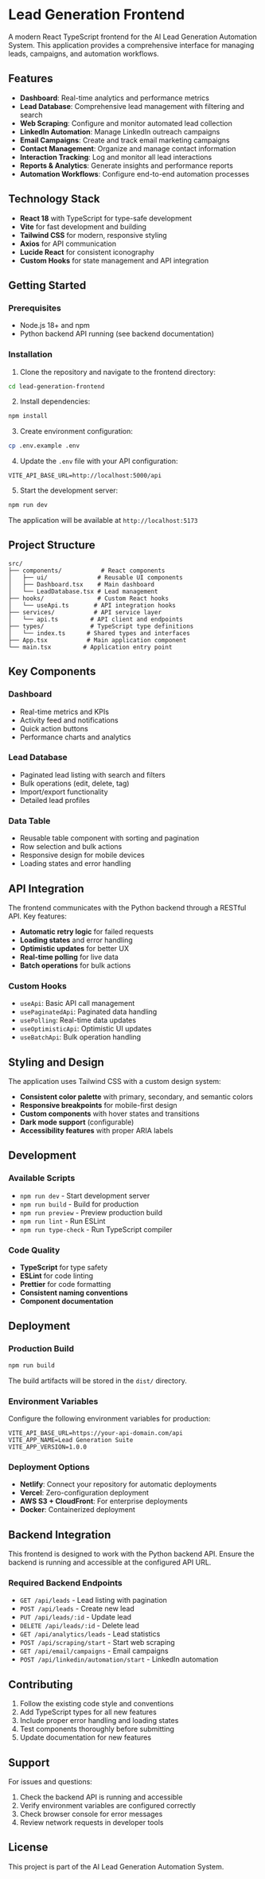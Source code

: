 # Lead Generation Frontend

A modern React TypeScript frontend for the AI Lead Generation Automation System. This application provides a comprehensive interface for managing leads, campaigns, and automation workflows.

## Features

- **Dashboard**: Real-time analytics and performance metrics
- **Lead Database**: Comprehensive lead management with filtering and search
- **Web Scraping**: Configure and monitor automated lead collection
- **LinkedIn Automation**: Manage LinkedIn outreach campaigns
- **Email Campaigns**: Create and track email marketing campaigns
- **Contact Management**: Organize and manage contact information
- **Interaction Tracking**: Log and monitor all lead interactions
- **Reports & Analytics**: Generate insights and performance reports
- **Automation Workflows**: Configure end-to-end automation processes

## Technology Stack

- **React 18** with TypeScript for type-safe development
- **Vite** for fast development and building
- **Tailwind CSS** for modern, responsive styling
- **Axios** for API communication
- **Lucide React** for consistent iconography
- **Custom Hooks** for state management and API integration

## Getting Started

### Prerequisites

- Node.js 18+ and npm
- Python backend API running (see backend documentation)

### Installation

1. Clone the repository and navigate to the frontend directory:
```bash
cd lead-generation-frontend
```

2. Install dependencies:
```bash
npm install
```

3. Create environment configuration:
```bash
cp .env.example .env
```

4. Update the `.env` file with your API configuration:
```env
VITE_API_BASE_URL=http://localhost:5000/api
```

5. Start the development server:
```bash
npm run dev
```

The application will be available at `http://localhost:5173`

## Project Structure

```
src/
├── components/           # React components
│   ├── ui/              # Reusable UI components
│   ├── Dashboard.tsx    # Main dashboard
│   └── LeadDatabase.tsx # Lead management
├── hooks/               # Custom React hooks
│   └── useApi.ts       # API integration hooks
├── services/           # API service layer
│   └── api.ts         # API client and endpoints
├── types/             # TypeScript type definitions
│   └── index.ts      # Shared types and interfaces
├── App.tsx           # Main application component
└── main.tsx         # Application entry point
```

## Key Components

### Dashboard
- Real-time metrics and KPIs
- Activity feed and notifications
- Quick action buttons
- Performance charts and analytics

### Lead Database
- Paginated lead listing with search and filters
- Bulk operations (edit, delete, tag)
- Import/export functionality
- Detailed lead profiles

### Data Table
- Reusable table component with sorting and pagination
- Row selection and bulk actions
- Responsive design for mobile devices
- Loading states and error handling

## API Integration

The frontend communicates with the Python backend through a RESTful API. Key features:

- **Automatic retry logic** for failed requests
- **Loading states** and error handling
- **Optimistic updates** for better UX
- **Real-time polling** for live data
- **Batch operations** for bulk actions

### Custom Hooks

- `useApi`: Basic API call management
- `usePaginatedApi`: Paginated data handling
- `usePolling`: Real-time data updates
- `useOptimisticApi`: Optimistic UI updates
- `useBatchApi`: Bulk operation handling

## Styling and Design

The application uses Tailwind CSS with a custom design system:

- **Consistent color palette** with primary, secondary, and semantic colors
- **Responsive breakpoints** for mobile-first design
- **Custom components** with hover states and transitions
- **Dark mode support** (configurable)
- **Accessibility features** with proper ARIA labels

## Development

### Available Scripts

- `npm run dev` - Start development server
- `npm run build` - Build for production
- `npm run preview` - Preview production build
- `npm run lint` - Run ESLint
- `npm run type-check` - Run TypeScript compiler

### Code Quality

- **TypeScript** for type safety
- **ESLint** for code linting
- **Prettier** for code formatting
- **Consistent naming conventions**
- **Component documentation**

## Deployment

### Production Build

```bash
npm run build
```

The build artifacts will be stored in the `dist/` directory.

### Environment Variables

Configure the following environment variables for production:

```env
VITE_API_BASE_URL=https://your-api-domain.com/api
VITE_APP_NAME=Lead Generation Suite
VITE_APP_VERSION=1.0.0
```

### Deployment Options

- **Netlify**: Connect your repository for automatic deployments
- **Vercel**: Zero-configuration deployment
- **AWS S3 + CloudFront**: For enterprise deployments
- **Docker**: Containerized deployment

## Backend Integration

This frontend is designed to work with the Python backend API. Ensure the backend is running and accessible at the configured API URL.

### Required Backend Endpoints

- `GET /api/leads` - Lead listing with pagination
- `POST /api/leads` - Create new lead
- `PUT /api/leads/:id` - Update lead
- `DELETE /api/leads/:id` - Delete lead
- `GET /api/analytics/leads` - Lead statistics
- `POST /api/scraping/start` - Start web scraping
- `GET /api/email/campaigns` - Email campaigns
- `POST /api/linkedin/automation/start` - LinkedIn automation

## Contributing

1. Follow the existing code style and conventions
2. Add TypeScript types for all new features
3. Include proper error handling and loading states
4. Test components thoroughly before submitting
5. Update documentation for new features

## Support

For issues and questions:

1. Check the backend API is running and accessible
2. Verify environment variables are configured correctly
3. Check browser console for error messages
4. Review network requests in developer tools

## License

This project is part of the AI Lead Generation Automation System.